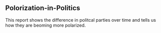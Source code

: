 ## Polorization-in-Politics

This report shows the difference in politcal parties over time and tells us how they are beoming more polarized.



